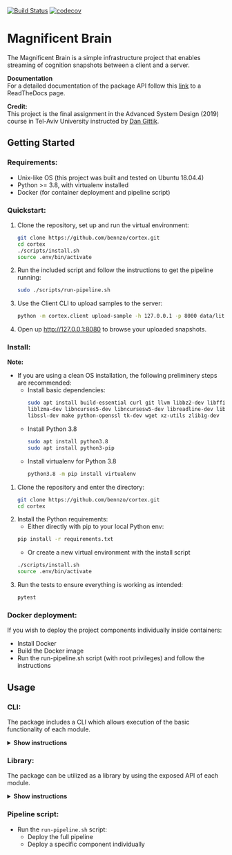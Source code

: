 [![Build Status](https://travis-ci.org/bennzo/cortex.svg?branch=master)](https://travis-ci.org/bennzo/cortex)
[![codecov](https://codecov.io/gh/bennzo/cortex/branch/master/graph/badge.svg)](https://codecov.io/gh/bennzo/cortex)

# Magnificent Brain
The Magnificent Brain is a simple infrastructure project that enables streaming of cognition snapshots between
a client and a server.


**Documentation**  
For a detailed documentation of the package API follow this [link](https://magnificent-brain.readthedocs.io/en/latest/) to a ReadTheDocs page.

**Credit:**  
This project is the final assignment in the Advanced System Design (2019) course in Tel-Aviv University instructed by [Dan Gittik](https://github.com/dan-gittik).

## Getting Started
### Requirements:
* Unix-like OS (this project was built and tested on Ubuntu 18.04.4)
* Python >= 3.8, with virtualenv installed
* Docker (for container deployment and pipeline script)

### Quickstart:
1. Clone the repository, set up and run the virtual environment:
    ```bash
    git clone https://github.com/bennzo/cortex.git
    cd cortex
    ./scripts/install.sh
    source .env/bin/activate
    ```
2. Run the included script and follow the instructions to get the pipeline running:
    ```bash
    sudo ./scripts/run-pipeline.sh
    ```
3. Use the Client CLI to upload samples to the server:
    ```bash
    python -m cortex.client upload-sample -h 127.0.0.1 -p 8000 data/littlesample.mind.gz
    ```
4. Open up http://127.0.0.1:8080 to browse your uploaded snapshots.

### Install:

**Note:**
* If you are using a clean OS installation, the following preliminery steps are recommended:
    * Install basic dependencies:
        ```bash
        sudo apt install build-essential curl git llvm libbz2-dev libffi-dev \
        liblzma-dev libncurses5-dev libncursesw5-dev libreadline-dev libsqlite3-dev \
        libssl-dev make python-openssl tk-dev wget xz-utils zlib1g-dev
        ```
    * Install Python 3.8
        ```bash
        sudo apt install python3.8
        sudo apt install python3-pip
        ```
    * Install virtualenv for Python 3.8
        ```bash
        python3.8 -m pip install virtualenv
        ```
    
1. Clone the repository and enter the directory:
    ```bash
    git clone https://github.com/bennzo/cortex.git
    cd cortex
    ```
2. Install the Python requirements:
    * Either directly with pip to your local Python env:
    ```bash
    pip install -r requirements.txt
    ```
    * Or create a new virtual environment with the install script 
    ```bash
    ./scripts/install.sh
    source .env/bin/activate
    ```
3. Run the tests to ensure everything is working as intended:
    ```bash
    pytest
    ```

### Docker deployment:
If you wish to deploy the project components individually inside containers:
* Install Docker
* Build the Docker image
* Run the run-pipeline.sh script (with root privileges) and follow the instructions

## Usage
### CLI:
The package includes a CLI which allows execution of the basic functionality of each module.
<details><summary><b>Show instructions</b></summary>

#### Client:
* ``upload-sample --host <server_host> --port <server_port> <path_to_sample>``  

    Uploads a sample to a server.  
    
    Example:
    ```bash
    python -m cortex.client upload-sample \
          --host '127.0.0.1'              \
          --port 8000                     \
          'littlesample.mind.gz'
    ```

#### Server:
* ``run-server --host <server_host> --port <server_port> <mq_url>``  

    Runs a server which listens on host:port and publishes messages received to a message queue.
    
    Example:
    ```bash
    python -m cortex.server run-server \
          --host '127.0.0.1'           \
          --port 8000                  \
          'rabbitmq://127.0.0.1:5672/'
    ```

#### Parsers:
* ``parse <parser_name> <path_to_data>``  

    Run a specific parser on raw data and return the parsed result (optionally redirect the output to a file).
    
    Example:
    ```bash
    python -m cortex.parsers parse 'pose' 'snapshot.raw' > 'pose.result'
    ```
  
* ``run-parser <parser_name> <mq_url>``  
    
    Run a parser as a service. The parser listens to a message queue in the URL given and will consume
    and publish parsed data indefinitely.
    
    Example:
    ```bash
    python -m cortex.parsers run-parser 'pose' 'rabbitmq://127.0.0.1:5672/'
    ```
    
#### Saver:
* ``save --database <db_url> <field_name> <field_result_path>``  

    Takes a field name and a path to a field result and saves it to a database in the URL given.
    
    Example:
    ```bash
    python -m cortex.saver save                 \
         --database 'mongodb://127.0.0.1:27017' \
         'pose'                                 \
         'pose.result'    
    ```
  
* ``run-saver <mq_url> <db_url>``  

    Run a saver as a service. The saver subscribes to the relevant message queue topics and saves the
    consumed messages to the database.
    
    Example:
    ```bash
    python -m cortex.saver run-saver  \
          'mongodb://127.0.0.1:27017' \
          'rabbitmq://127.0.0.1:5672/'
    ```

#### API:
* ``run-server --host <server_host> --port <server_port> --database <db_url>``  

    Runs an API server which listens on host:port and serves data from db_url.  
    Note: For a list of points that the API exposes follow the link to the docs in the bottom of the page.
    
    Example:
    ```bash
    python -m cortex.api run-server \
          --host '127.0.0.1'        \
          --port 5000               \
          --database 'mongodb://127.0.0.1:27017'
    ```

#### CLI:
The CLI consumes an API server and reflects it

* ``get-users``  
    
    Returns a list of ids and names of all the users in the database.
    
    Example:
    ```bash
    python -m cortex.cli get-users
    ```
* ``get-user <user_id>``  
    
    Returns the specified user information.
    
    Example:
    ```bash
    python -m cortex.cli get-user 42
    ```
* ``get-snapshots <user_id>``  
    
    Returns a list of the specified user snapshots information.
    
    Example:
    ```bash
    python -m cortex.cli get-snapshots 42
    ```
* ``get-snapshot <user_id> <snapshot_id>``  
    
    Returns a specific snapshot of a specific user.
    
    Example:
    ```bash
    python -m cortex.cli get-snapshot 42 1 
    ```
* ``get-result <user_id> <snapshot_id> <field_name>``  
    
    Returns a specific snapshot field value.
    
    Example:
    ```bash
    python -m cortex.cli get-result 42 1 'pose'
    ```
  
#### GUI:
* ``run-server --host <server_host> --port <server_port> --api-host <api_host> --api-port <api_port>``  

    Runs the GUI web server on host:port which reflects the API on api_host:api_port.
    
    Example:
    ```bash
    python -m cortex.gui run-server \
          --host '127.0.0.1'       \
          --port 8080              \
          --api-host '127.0.0.1'   \
          --api-port 5000
    ```

</details>

### Library:
The package can be utilized as a library by using the exposed API of each module.
<details><summary><b>Show instructions</b></summary>

#### Client:
* ``upload_sample(host=<server_host>, port=<server_port>, path=<path_to_sample>)``  

    Uploads a sample to a server.
    
    Example:
    ```python
    from cortex.client import upload_sample
    upload_sample(host='127.0.0.1', port=8000, path='sample.mind.gz')
    ```

#### Server:
* ``run_server(host=<server_host>, port=<server_port>, publish=<publish_func>)``  

    Runs a server which listens on host:port and passes messages received to a publish function.
    
    Example:
    ```python
    from cortex.server import run_server
    def print_message(message):
        print(message)
    run_server(host='127.0.0.1', port=8000, publish=print_message)
    ```
  
#### Parsers:
* ``run_parser(field=<parser_name>, data=data)``  

    Run a specific parser on raw data and return the parsed result.
    
    Example:
    ```python
    from cortex.parsers import run_parser
    data = '...'
    result = run_parser('pose', data)
    ```
  
#### Saver:
* ``Saver(db_url)``  

    Saver class which connects to a database and saves data by calling its `save` method.
    
    Example:
    ```python
    from cortex.saver import Saver
    saver = Saver(db_url=db_url)
    data = '...' 
    saver.save('pose', data)    
    ```
  
#### API:
* ``run_api_server(host=<server_host>, port=<server_port>, database_url=<db_url>)``  

    Runs an API server which listens on host:port and serves data from db_url.  
    Note: For a list of points that the API exposes follow the link to the docs in the bottom of the page.
    
    Example:
    ```python
    from cortex.api import run_api_server
    run_api_server(host='127.0.0.1', port=5000, database_url='mongodb://127.0.0.1:27017')
    ```
  
#### GUI:
* ``run_server(host=<server_host>, port=<server_port>, api_host=<api_host>, api_port=<api_port>``  

    Runs the GUI web server on host:port which reflects the API on api_host:api_port.
    
    Example:
    ```python
    from cortex.gui import run_server
    run_server(host='127.0.0.1', port=8080, api_host='127.0.0.1', api_port=5000)
    ```
</details>

### Pipeline script:
* Run the `run-pipeline.sh` script:
    * Deploy the full pipeline
    * Deploy a specific component individually


